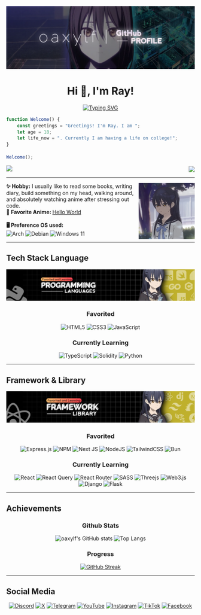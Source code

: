 <img src="./src/banner/Banner_Header.png">
<h1 align="center">Hi 👋, I'm Ray!</h1>

<div align="center">
<a href="https://git.io/typing-svg"><img src="https://readme-typing-svg.herokuapp.com?font=Fira+Code&duration=3000&pause=1500&center=true&vCenter=true&width=500&lines=Hello!+Konnichiwa!;I'm+a+Code+Enthusiast+from+Indonesia;Scroll+down+to+see+more+about+me!" alt="Typing SVG" /></a>
</div>

```js
function Welcome() {
    const greetings = "Greetings! I'm Ray. I am ";
    let age = 18;
    let life_now = ". Currently I am having a life on college!";
}

Welcome();
```

<div align="right">
  <img src="https://spotify-recently-played-readme.vercel.app/api?user=xxxwtlos0fkc4xirtsp2dwchu&count=3" align="left"/>

  <img src="https://lanyard.cnrad.dev/api/887565456880324668?idleMessage=There%27s+nothing+to+do+right+now." align="center">
</div>

---

<div align="center">
  <img src="./src/photo/Profile_Photo.png" width="150" align="right">
</div>

<strong>✨ Hobby:</strong> I usually like to read some books, writing diary, build something on my head, walking around, and absolutely watching anime after stressing out code. <br />
<strong>🌴 Favorite Anime: </strong>[Hello World](https://hello-world-2019.fandom.com/wiki/Hello_World_(Film))<br />
<br />
<strong>🖥️ Preference OS used: </strong> <br />
![Arch](https://img.shields.io/badge/Arch%20Linux-1793D1?logo=arch-linux&logoColor=fff&style=for-the-badge) ![Debian](https://img.shields.io/badge/Debian-D70A53?style=for-the-badge&logo=debian&logoColor=white) ![Windows 11](https://img.shields.io/badge/Windows%2011-%230079d5.svg?style=for-the-badge&logo=Windows%2011&logoColor=white) <br />

---

<h2>Tech Stack Language</h2>
<img src="./src/banner/Programming_Language_Banner.png">
<h3 align="center">Favorited</h3>

<div align="center">

![HTML5](https://img.shields.io/badge/html5-%23E34F26.svg?style=for-the-badge&logo=html5&logoColor=white) ![CSS3](https://img.shields.io/badge/css3-%231572B6.svg?style=for-the-badge&logo=css3&logoColor=white) ![JavaScript](https://img.shields.io/badge/javascript-%23323330.svg?style=for-the-badge&logo=javascript&logoColor=%23F7DF1E) 
</div>

<h3 align="center">Currently Learning</h3>
<div align="center">

![TypeScript](https://img.shields.io/badge/typescript-%23007ACC.svg?style=for-the-badge&logo=typescript&logoColor=white) ![Solidity](https://img.shields.io/badge/Solidity-%23363636.svg?style=for-the-badge&logo=solidity&logoColor=white) ![Python](https://img.shields.io/badge/python-3670A0?style=for-the-badge&logo=python&logoColor=ffdd54) 

---

</div>

<h2>Framework & Library</h2>
<img src="./src/banner/Framework_Banner.png">
<h3 align="center">Favorited</h3>

<div align="center">

![Express.js](https://img.shields.io/badge/express.js-%23404d59.svg?style=for-the-badge&logo=express&logoColor=%2361DAFB) ![NPM](https://img.shields.io/badge/NPM-%23CB3837.svg?style=for-the-badge&logo=npm&logoColor=white) ![Next JS](https://img.shields.io/badge/Next-black?style=for-the-badge&logo=next.js&logoColor=white) ![NodeJS](https://img.shields.io/badge/node.js-6DA55F?style=for-the-badge&logo=node.js&logoColor=white) ![TailwindCSS](https://img.shields.io/badge/tailwindcss-%2338B2AC.svg?style=for-the-badge&logo=tailwind-css&logoColor=white) ![Bun](https://img.shields.io/badge/Bun-%23000000.svg?style=for-the-badge&logo=bun&logoColor=white)
</div>

<h3 align="center">Currently Learning</h3>
<div align="center">

![React](https://img.shields.io/badge/react-%2320232a.svg?style=for-the-badge&logo=react&logoColor=%2361DAFB) ![React Query](https://img.shields.io/badge/-React%20Query-FF4154?style=for-the-badge&logo=react%20query&logoColor=white) ![React Router](https://img.shields.io/badge/React_Router-CA4245?style=for-the-badge&logo=react-router&logoColor=white) ![SASS](https://img.shields.io/badge/SASS-hotpink.svg?style=for-the-badge&logo=SASS&logoColor=white) ![Threejs](https://img.shields.io/badge/threejs-black?style=for-the-badge&logo=three.js&logoColor=white) ![Web3.js](https://img.shields.io/badge/web3.js-F16822?style=for-the-badge&logo=web3.js&logoColor=white) ![Django](https://img.shields.io/badge/django-%23092E20.svg?style=for-the-badge&logo=django&logoColor=white) ![Flask](https://img.shields.io/badge/flask-%23000.svg?style=for-the-badge&logo=flask&logoColor=white)

---

</div>

<h2>Achievements</h2>
<h3 align="center">Github Stats</h3>
<div align="center">

![oaxylf's GitHub stats](https://github-readme-stats.vercel.app/api?username=oaxylf&show_icons=true&theme=maroongold) ![Top Langs](https://github-readme-stats.vercel.app/api/top-langs/?username=oaxylf&layout=compact&theme=maroongold) 

<h3 align="center">Progress</h3>

[![GitHub Streak](https://streak-stats.demolab.com/?user=oaxylf&theme=maroongold)](https://git.io/streak-stats)

---

</div>

<h2>Social Media</h2>
<div align="center">

<a href="https://discord.com/users/887565456880324668/">![Discord](https://img.shields.io/badge/Discord-%235865F2.svg?style=for-the-badge&logo=discord&logoColor=white)</a> <a href="https://x.com/oaxylf">![X](https://img.shields.io/badge/X-%23000000.svg?style=for-the-badge&logo=X&logoColor=white)</a> <a href="https://t.me/oaxylf">![Telegram](https://img.shields.io/badge/Telegram-2CA5E0?style=for-the-badge&logo=telegram&logoColor=white)</a> <a href="https://www.youtube.com/@oaxylf">![YouTube](https://img.shields.io/badge/YouTube-%23FF0000.svg?style=for-the-badge&logo=YouTube&logoColor=white)</a> <a href="https://instagram.com/oaxylf.dev">![Instagram](https://img.shields.io/badge/Instagram-%23E4405F.svg?style=for-the-badge&logo=Instagram&logoColor=white)</a> <a href="https://tiktok.com/@oaxylf">![TikTok](https://img.shields.io/badge/TikTok-%23000000.svg?style=for-the-badge&logo=TikTok&logoColor=white)</a> <a href="https://facebook.com/oaxylf.dev">![Facebook](https://img.shields.io/badge/Facebook-%231877F2.svg?style=for-the-badge&logo=Facebook&logoColor=white)</a>

</div>
